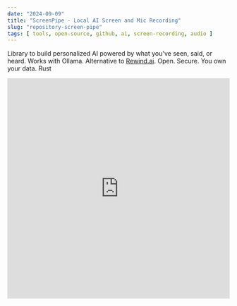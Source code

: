 ```yaml
---
date: "2024-09-09"
title: "ScreenPipe - Local AI Screen and Mic Recording"
slug: "repository-screen-pipe"
tags: [ tools, open-source, github, ai, screen-recording, audio ]
---
```




Library to build personalized AI powered by what you've seen, said, or heard. Works with Ollama. Alternative to [Rewind.ai][2]. Open. Secure. You own your data. Rust


<iframe width="100%" height="500px" src="https://www.youtube.com/embed/ucs1q3Wdvgs?si=RPdavx8OoW1wJl2t" title="YouTube video player" frameborder="0" allow="encrypted-media; gyroscope" referrerpolicy="strict-origin-when-cross-origin" allowfullscreen></iframe>



   [1]: https://github.com/mediar-ai/screenpipe
   [2]: https://rewind.ai
